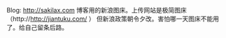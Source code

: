 Blog: http://sakilax.com
博客用的新浪图床。上传网站是极简图床（http://http://jiantuku.com/ ）
但新浪政策朝令夕改。害怕哪一天图床不能用了。给自己留条后路。
